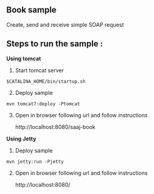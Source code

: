 [//]: # " Copyright (c) 2018, 2020 Oracle and/or its affiliates. All rights reserved. "
[//]: # "  "
[//]: # " This program and the accompanying materials are made available under the "
[//]: # " terms of the Eclipse Distribution License v. 1.0, which is available at "
[//]: # " http://www.eclipse.org/org/documents/edl-v10.php. "
[//]: # "  "
[//]: # " SPDX-License-Identifier: BSD-3-Clause "

Book sample
--------------------

 Create, send and receive simple SOAP request

Steps to run the sample :
------------------------------------------

**Using tomcat**

1. Start tomcat server

```shell script
$CATALINA_HOME/bin/startup.sh
```

2. Deploy sample
    
```shell script
mvn tomcat7:deploy -Ptomcat
```
    
3. Open in browser following url and follow instructions
    
    http://localhost:8080/saaj-book
        
**Using Jetty**

1. Deploy sample
        
```shell script
mvn jetty:run -Pjetty
```

2. Open in browser following url and follow instructions

    http://localhost:8080/

